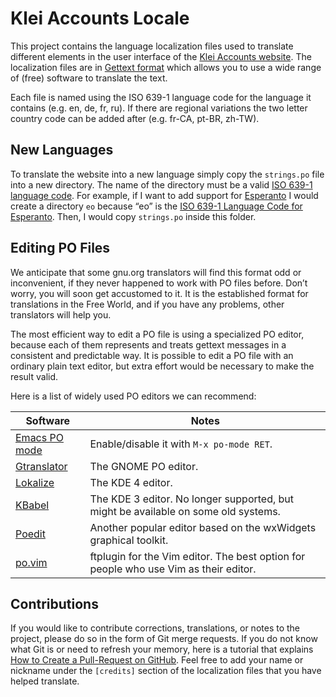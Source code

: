 # Klei Accounts Locale

This project contains the language localization files used to translate different elements in the user interface of the [Klei Accounts website](https://accounts.klei.com/). The localization files are in [Gettext format](https://en.wikipedia.org/wiki/Gettext) which allows you to use a wide range of (free) software to translate the text.

Each file is named using the ISO 639-1 language code for the language it contains (e.g. en, de, fr, ru). If there are regional variations the two letter country code can be added after (e.g. fr-CA, pt-BR, zh-TW).

## New Languages

To translate the website into a new language simply copy the `strings.po` file into a new directory. The name of the directory must be a valid [ISO 639-1 language code](https://en.wikipedia.org/wiki/List_of_ISO_639-1_codes). For example, if I want to add support for [Esperanto](https://en.wikipedia.org/wiki/Esperanto) I would create a directory `eo` because “eo” is the [ISO 639-1 Language Code for Esperanto](https://www.loc.gov/standards/iso639-2/php/langcodes_name.php?iso_639_1=eo). Then, I would copy `strings.po` inside this folder.

## Editing PO Files

We anticipate that some gnu.org translators will find this format odd or inconvenient, if they never happened to work with PO files before. Don’t worry, you will soon get accustomed to it. It is the established format for translations in the Free World, and if you have any problems, other translators will help you.

The most efficient way to edit a PO file is using a specialized PO editor, because each of them represents and treats gettext messages in a consistent and predictable way. It is possible to edit a PO file with an ordinary plain text editor, but extra effort would be necessary to make the result valid.

Here is a list of widely used PO editors we can recommend:

| Software | Notes |
|----------|-------|
[Emacs PO mode](http://www.gnu.org/software/gettext/manual/html_node/PO-Mode.html#PO-Mode) | Enable/disable it with `M-x po-mode RET`.
[Gtranslator](https://wiki.gnome.org/Apps/Gtranslator) | The GNOME PO editor.
[Lokalize](http://userbase.kde.org/Lokalize) | The KDE 4 editor.
[KBabel](https://directory.fsf.org/wiki/KBabel) | The KDE 3 editor. No longer supported, but might be available on some old systems.
[Poedit](http://www.poedit.net) | Another popular editor based on the wxWidgets graphical toolkit.
[po.vim](http://www.vim.org/scripts/script.php?script_id=2530) | ftplugin for the Vim editor. The best option for people who use Vim as their editor.

## Contributions

If you would like to contribute corrections, translations, or notes to the project, please do so in the form of Git merge requests. If you do not know what Git is or need to refresh your memory, here is a tutorial that explains [How to Create a Pull-Request on GitHub](https://help.github.com/en/articles/creating-a-pull-request). Feel free to add your name or nickname under the `[credits]` section of the localization files that you have helped translate.
